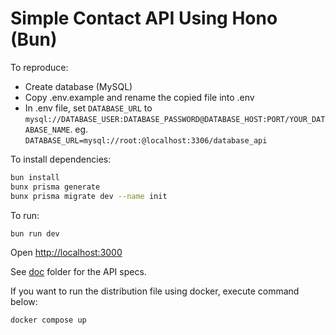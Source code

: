 # Simple Contact API Using Hono (Bun)

To reproduce:

- Create database (MySQL)
- Copy .env.example and rename the copied file into .env
- In .env file, set `DATABASE_URL` to `mysql://DATABASE_USER:DATABASE_PASSWORD@DATABASE_HOST:PORT/YOUR_DATABASE_NAME`. eg. `DATABASE_URL=mysql://root:@localhost:3306/database_api`

To install dependencies:

```sh
bun install
bunx prisma generate
bunx prisma migrate dev --name init
```

To run:

```sh
bun run dev
```

Open <http://localhost:3000>

See [doc](https://github.com/rachellezhu/contact-api-bun/tree/master/doc) folder for the API specs.

If you want to run the distribution file using docker, execute command below:
```sh
docker compose up
```
